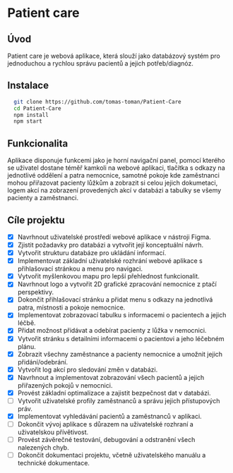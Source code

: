 # Patient care
## Úvod
Patient care je webová aplikace, která slouží jako databázový systém pro jednoduchou a rychlou správu pacientů a jejich potřeb/diagnóz.
## Instalace
```bash
  git clone https://github.com/tomas-toman/Patient-Care
  cd Patient-Care
  npm install
  npm start
```
## Funkcionalita
Aplikace disponuje funkcemi jako je horní navigační panel, pomocí kterého se uživatel dostane téměř kamkoli na webové aplikaci, tlačítka s odkazy na jednotlivé oddělení a patra nemocnice, samotné pokoje kde zaměstnanci mohou přiřazovat pacienty lůžkům a zobrazit si celou jejich dokumetaci, logem akcí na zobrazení provedených akcí v databázi a tabulky se všemy pacienty a zaměstnanci.
## Cíle projektu
- [x]  Navrhnout uživatelské prostředí webové aplikace v nástroji Figma.
- [x]  Zjistit požadavky pro databázi a vytvořit její konceptuální návrh.
- [x]  Vytvořit strukturu databáze pro ukládání informací.
- [x]  Implementovat základní uživatelské rozhrání webové aplikace s přihlašovací stránkou a menu pro navigaci.
- [x]  Vytvořit myšlenkovou mapu pro lepší přehlednost funkcionalit.
- [x]  Navrhnout logo a vytvořit 2D grafické zpracování nemocnice z ptačí perspektivy.
- [x]  Dokončit přihlašovací stránku a přidat menu s odkazy na jednotlivá patra, místnosti a pokoje nemocnice.
- [x]  Implementovat zobrazovací tabulku s informacemi o pacientech a jejich léčbě.
- [x]  Přidat možnost přidávat a odebírat pacienty z lůžka v nemocnici.
- [x]  Vytvořit stránku s detailními informacemi o pacientovi a jeho léčebném plánu.
- [x]  Zobrazit všechny zaměstnance a pacienty nemocnice a umožnit jejich přidání/odebrání.
- [x]  Vytvořit log akcí pro sledování změn v databázi.
- [x]  Navrhnout a implementovat zobrazování všech pacientů a jejich přiřazených pokojů v nemocnici.
- [x]  Provést základní optimalizace a zajistit bezpečnost dat v databázi.
- [ ]  Vytvořit uživatelské profily zaměstnanců a správu jejich přístupových práv.
- [x]  Implementovat vyhledávání pacientů a zaměstnanců v aplikaci.
- [ ]  Dokončit vývoj aplikace s důrazem na uživatelské rozhraní a uživatelskou přívětivost.
- [ ]  Provést závěrečné testování, debugování a odstranění všech nalezených chyb.
- [ ]  Dokončit dokumentaci projektu, včetně uživatelského manuálu a technické dokumentace.
